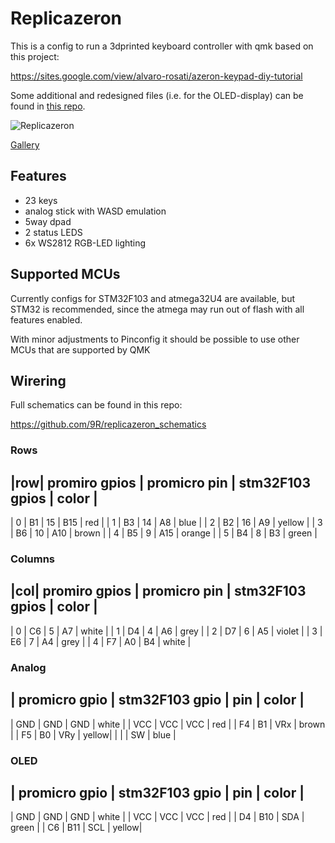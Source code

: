 
# Replicazeron

This is a config to run a 3dprinted keyboard controller with qmk based on this project:

https://sites.google.com/view/alvaro-rosati/azeron-keypad-diy-tutorial

Some additional and redesigned files (i.e. for the OLED-display) can be found in [this repo](https://github.com/9R/replicazeron).

![Replicazeron](https://i.imgur.com/WTys4SM.jpg)

[Gallery](https://imgur.com/a/2qlEPVl)

## Features

 * 23 keys
 * analog stick with WASD emulation
 * 5way dpad
 * 2 status LEDS
 * 6x WS2812 RGB-LED lighting

## Supported MCUs

Currently configs for STM32F103 and atmega32U4 are available, but STM32 is recommended, since the atmega may run out of flash with all features enabled.

With minor adjustments to Pinconfig it should be possible to use other MCUs that are supported by QMK


## Wirering

Full schematics can be found in this repo:

https://github.com/9R/replicazeron_schematics

### Rows
|row| promiro gpios | promicro pin | stm32F103 gpios |   color |
----------------------------------------------------------------
| 0 |          B1   |          15  |          B15    |  red    |
| 1 |          B3   |          14  |           A8    |  blue   |
| 2 |          B2   |          16  |           A9    |  yellow |
| 3 |          B6   |          10  |          A10    |  brown  |
| 4 |          B5   |           9  |          A15    |  orange |
| 5 |          B4   |           8  |           B3    |  green  |

### Columns
|col| promiro gpios | promicro pin | stm32F103 gpios |  color  |
----------------------------------------------------------------
| 0 |         C6    |            5 |          A7     |  white  |
| 1 |         D4    |            4 |          A6     |  grey   |
| 2 |         D7    |            6 |          A5     |  violet |
| 3 |         E6    |            7 |          A4     |  grey   |
| 4 |         F7    |           A0 |          B4     |  white  |

### Analog
| promicro gpio | stm32F103 gpio | pin | color |
------------------------------------------------
|          GND  |           GND  | GND | white |
|          VCC  |           VCC  | VCC | red   |
|          F4   |           B1   | VRx | brown |
|          F5   |           B0   | VRy | yellow|
|               |                | SW  | blue  |

### OLED
| promicro gpio | stm32F103 gpio | pin | color |
------------------------------------------------
|          GND  |           GND  | GND | white |
|          VCC  |           VCC  | VCC | red   |
|           D4  |           B10  | SDA | green |
|           C6  |           B11  | SCL | yellow|
